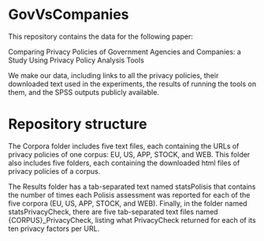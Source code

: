 # GovVsCompanies

This repository contains the data for the following paper:

Comparing Privacy Policies of Government Agencies and Companies: a Study Using Privacy Policy Analysis Tools

We make our data, including links to all the privacy policies, their downloaded text used in the experiments, the results of running the tools on them, and the SPSS outputs publicly available.

# Repository structure 
The Corpora folder includes five text files, each containing the URLs of privacy policies of one corpus: EU, US, APP, STOCK, and WEB. This folder also includes five folders, each containing the downloaded html files of privacy policies of a corpus.

The Results folder has a tab-separated text named statsPolisis that contains the number of times each Polisis assessment was reported for each of the five corpora (EU, US, APP, STOCK, and WEB). Finally, in the folder named statsPrivacyCheck, there are five tab-separated text files named {CORPUS}_PrivacyCheck, listing what PrivacyCheck returned for each of its ten privacy factors per URL.
